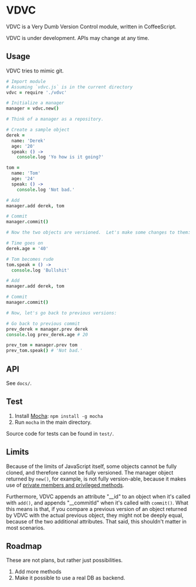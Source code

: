 # VDVC

VDVC is a Very Dumb Version Control module, written in CoffeeScript.

VDVC is under development.  APIs may change at any time.

## Usage

VDVC tries to mimic git.
    
```coffeescript
# Import module
# Assuming `vdvc.js` is in the current directory
vdvc = require './vdvc'

# Initialize a manager
manager = vdvc.new()

# Think of a manager as a repository.

# Create a sample object
derek =
  name: 'Derek'
  age: '20'
  speak: () ->
    console.log 'Yo how is it going?'

tom =
  name: 'Tom'
  age: '24'
  speak: () ->
    console.log 'Not bad.'

# Add
manager.add derek, tom

# Commit
manager.commit()

# Now the two objects are versioned.  Let's make some changes to them:

# Time goes on
derek.age = '40'

# Tom becomes rude
tom.speak = () ->
  console.log 'Bullshit'

# Add
manager.add derek, tom

# Commit
manager.commit()

# Now, let's go back to previous versions:

# Go back to previous commit
prev_derek = manager.prev derek
console.log prev_derek.age # 20

prev_tom = manager.prev tom
prev_tom.speak() # 'Not bad.'
```

## API

See `docs/`.

## Test

1. Install [Mocha](https://github.com/visionmedia/mocha): `npm install -g mocha`
2. Run `mocha` in the main directory.

Source code for tests can be found in `test/`.

## Limits

Because of the limits of JavaScript itself, some objects cannot be fully cloned, and therefore cannot be fully versioned.  The manager object returned by `new()`, for example, is not fully version-able, because it makes use of [private members and privileged methods](http://javascript.crockford.com/private.html).

Furthermore, VDVC appends an attribute "__id" to an object when it's called with `add()`, and appends "__commitId" when it's called with `commit()`.  What this means is that, if you compare a previous version of an object returned by VDVC with the actual previous object, they might not be deeply equal, because of the two additional attributes.  That said, this shouldn't matter in most scenarios.

## Roadmap

These are not plans, but rather just possibilities.

1. Add more methods
2. Make it possible to use a real DB as backend.